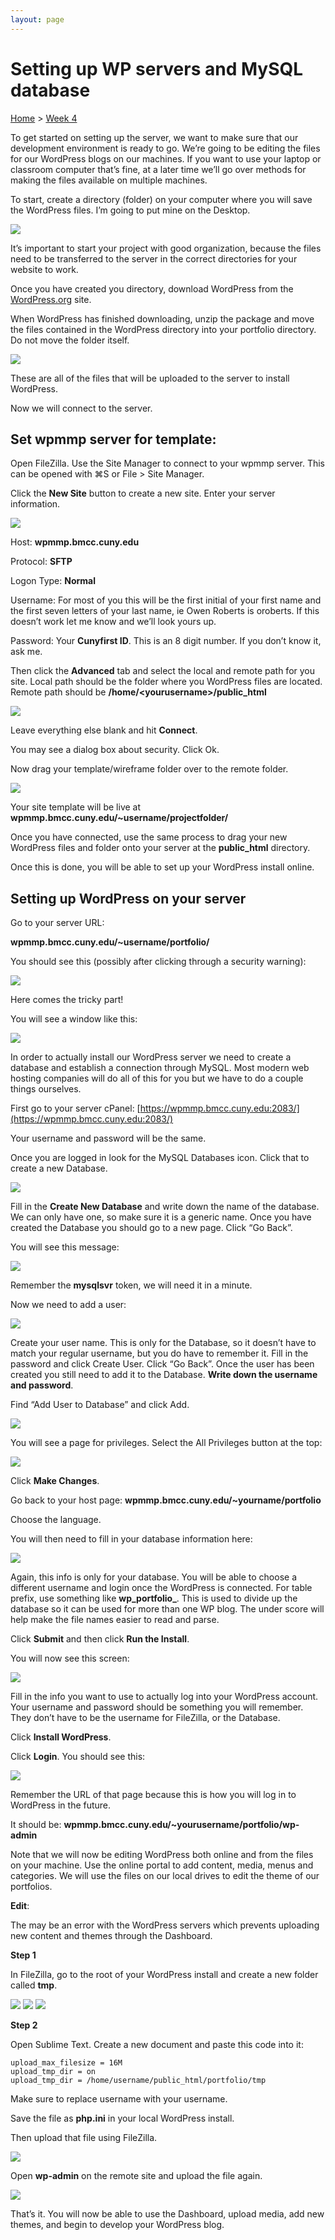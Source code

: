 ```yaml
---
layout: page
---
```

# Setting up WP servers and MySQL database
[Home]({{site.github.url}}/) > [Week 4]({{site.github.url}}/schedule.html#week-4)

To get started on setting up the server, we want to make sure that our development environment is ready to go.  We’re going to be editing the files for our WordPress blogs on our machines.  If you want to use your laptop or classroom computer that’s fine, at a later time we’ll go over methods for making the files available on multiple machines.

To start, create a directory (folder) on your computer where you will save the WordPress files.  I’m going to put mine on the Desktop.

<img src="wp/desktop.png" />

It’s important to start your project with good organization, because the files need to be transferred to the server in the correct directories for your website to work.

Once you have created you directory, download WordPress from the <a href="http://www.wordpress.org">WordPress.org</a> site.

When WordPress has finished downloading, unzip the package and move the files contained in the WordPress directory into your portfolio directory.  Do not move the folder itself.

<img src="wp/download.png" />

These are all of the files that will be uploaded to the server to install WordPress.

Now we will connect to the server.

## Set wpmmp server for template:
Open FileZilla.  Use the Site Manager to connect to your wpmmp server.  This can be opened with ⌘S or File > Site Manager.

Click the **New Site** button to create a new site.  Enter your server information.

<img src="fz/filezilla.png" />


Host: **wpmmp.bmcc.cuny.edu**

Protocol: **SFTP**

Logon Type: **Normal**

Username: For most of you this will be the first initial of your first name and the first seven letters of your last name, ie Owen Roberts is oroberts.  If this doesn’t work let me know and we’ll look yours up.

Password: Your **Cunyfirst ID**.  This is an 8 digit number.  If you don’t know it, ask me.

Then click the **Advanced** tab and select the local and remote path for you site.  Local path should be the folder where you WordPress files are located.  Remote path should be **/home/&lt;yourusername&gt;/public_html**

<img src="fz/advanced.png" />

Leave everything else blank and hit **Connect**.

You may see a dialog box about security.  Click Ok.

Now drag your template/wireframe folder over to the remote folder.

<img src="fz/drag.png" />

Your site template will be live at **wpmmp.bmcc.cuny.edu/~username/projectfolder/**

Once you have connected, use the same process to drag your new WordPress files and folder onto your server at the **public_html** directory.

Once this is done, you will be able to set up your WordPress install online.  

## Setting up WordPress on your server

Go to your server URL:

**wpmmp.bmcc.cuny.edu/~username/portfolio/**

You should see this (possibly after clicking through a security warning):

<img src="wp/wp.png" />

Here comes the tricky part!

You will see a window like this:

<img src="wp/db.png" />

In order to actually install our WordPress server we need to create a database and establish a connection through MySQL.  Most modern web hosting companies will do all of this for you but we have to do a couple things ourselves.

First go to your server cPanel: [https://wpmmp.bmcc.cuny.edu:2083/](https://wpmmp.bmcc.cuny.edu:2083/)

Your username and password will be the same.

Once you are logged in look for the MySQL Databases icon.  Click that to create a new Database.

<img src="wp/mysql.png" />

Fill in the **Create New Database** and write down the name of the database.  We can only have one, so make sure it is a generic name.  Once you have created the Database you should go to a new page.  Click “Go Back”.

You will see this message:

<img src="wp/server.png" />

Remember the **mysqlsvr** token, we will need it in a minute.

Now we need to add a user:

<img src="wp/user.png" />

Create your user name.  This is only for the Database, so it doesn’t have to match your regular username, but you do have to remember it.  Fill in the password and click Create User.  Click “Go Back”.  Once the user has been created you still need to add it to the Database.  **Write down the username and password**.

Find “Add User to Database” and click Add.

<img src="wp/adduser.png" />

You will see a page for privileges.  Select the All Privileges button at the top:

<img src="wp/priveleges.png" />

Click **Make Changes**.

Go back to your host page: **wpmmp.bmcc.cuny.edu/~yourname/portfolio**

Choose the language.

You will then need to fill in your database information here:

<img src="wp/info.png" />

Again, this info is only for your database.  You will be able to choose a different username and login once the WordPress is connected.  For table prefix, use something like **wp_portfolio_**.  This is used to divide up the database so it can be used for more than one WP blog.  The under score will help make the file names easier to read and parse.

Click **Submit** and then click **Run the Install**.

You will now see this screen:

<img src="wp/welcome.png" />

Fill in the info you want to use to actually log into your WordPress account.  Your username and password should be something you will remember.  They don’t have to be the username for FileZilla, or the Database.

Click **Install WordPress**.

Click **Login**.  You should see this:

<img src="wp/username.png" />

Remember the URL of that page because this is how you will log in to WordPress in the future.

It should be: **wpmmp.bmcc.cuny.edu/~yourusername/portfolio/wp-admin**

Note that we will now be editing WordPress both online and from the files on your machine.  Use the online portal to add content, media, menus and categories.  We will use the files on our local drives to edit the theme of our portfolios.

**Edit**:

The may be an error with the WordPress servers which prevents uploading new content and themes through the Dashboard.

**Step 1**

In FileZilla, go to the root of your WordPress install and create a new folder called **tmp**.

<img src="wp/wpinstall.png" />

<img src="wp/tmp.png" />

<img src="wp/tmpcreated.png" />

**Step 2**

Open Sublime Text.  Create a new document and paste this code into it:

```
upload_max_filesize = 16M
upload_tmp_dir = on
upload_tmp_dir = /home/username/public_html/portfolio/tmp
```

Make sure to replace username with your username.

Save the file as **php.ini** in your local WordPress install. 


Then upload that file using FileZilla.

<img src="wp/ini.png" />

Open **wp-admin** on the remote site and upload the file again.

<img src="wp/ini2.png" />

That’s it.  You will now be able to use the Dashboard, upload media, add new themes, and begin to develop your WordPress blog.


